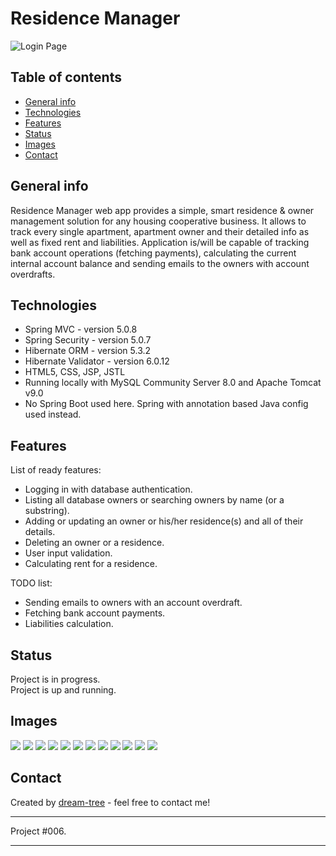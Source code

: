 # Residence Manager
![Login Page](https://github.com/dream-tree/ResidenceManager/blob/master/src/main/webapp/resources/images/login.jpg)


## Table of contents
* [General info](#general-info)
* [Technologies](#technologies)
* [Features](#features)
* [Status](#status)
* [Images](#images)
* [Contact](#contact)

## General info
Residence Manager web app provides a simple, smart residence & owner management solution for any housing cooperative business.
It allows to track every single apartment, apartment owner and their detailed info as well as fixed rent and liabilities.
Application is/will be capable of tracking bank account operations (fetching payments),
calculating the current internal account balance and sending emails to the owners with account overdrafts.

## Technologies
* Spring MVC - version 5.0.8
* Spring Security - version 5.0.7
* Hibernate ORM - version 5.3.2
* Hibernate Validator - version 6.0.12
* HTML5, CSS, JSP, JSTL <br>
* Running locally with MySQL Community Server 8.0 and Apache Tomcat v9.0 <br>
* No Spring Boot used here. Spring with annotation based Java config used instead.

## Features
List of ready features:
* Logging in with database authentication.
* Listing all database owners or searching owners by name (or a substring).
* Adding or updating an owner or his/her residence(s) and all of their details.
* Deleting an owner or a residence.
* User input validation.
* Calculating rent for a residence.

TODO list:
* Sending emails to owners with an account overdraft.
* Fetching bank account payments.
* Liabilities calculation.

## Status
Project is in progress.<br>
Project is up and running.

## Images
![](https://github.com/dream-tree/ResidenceManager/blob/master/src/main/webapp/resources/images/Clipboard04.jpg)
![](https://github.com/dream-tree/ResidenceManager/blob/master/src/main/webapp/resources/images/Clipboard05.jpg)
![](https://github.com/dream-tree/ResidenceManager/blob/master/src/main/webapp/resources/images/Clipboard07a.jpg)
![](https://github.com/dream-tree/ResidenceManager/blob/master/src/main/webapp/resources/images/Clipboard07b.jpg)
![](https://github.com/dream-tree/ResidenceManager/blob/master/src/main/webapp/resources/images/Clipboard07c.jpg)
![](https://github.com/dream-tree/ResidenceManager/blob/master/src/main/webapp/resources/images/Clipboard08.jpg)
![](https://github.com/dream-tree/ResidenceManager/blob/master/src/main/webapp/resources/images/Clipboard09.jpg)
![](https://github.com/dream-tree/ResidenceManager/blob/master/src/main/webapp/resources/images/Clipboard10.jpg)
![](https://github.com/dream-tree/ResidenceManager/blob/master/src/main/webapp/resources/images/Clipboard21.jpg)
![](https://github.com/dream-tree/ResidenceManager/blob/master/src/main/webapp/resources/images/Clipboard22.jpg)
![](https://github.com/dream-tree/ResidenceManager/blob/master/src/main/webapp/resources/images/Clipboard23.jpg)
![](https://github.com/dream-tree/ResidenceManager/blob/master/src/main/webapp/resources/images/Clipboard99last.jpg)

## Contact
Created by [dream-tree](https://www.linkedin.com/in/marcin-klimek) - feel free to contact me!


---

Project #006.

---